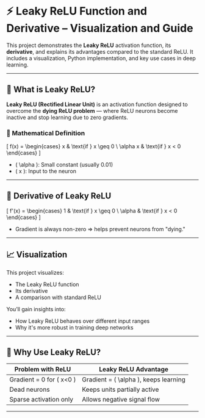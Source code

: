 # ⚡ Leaky ReLU Function and Derivative – Visualization and Guide

This project demonstrates the **Leaky ReLU** activation function, its **derivative**, and explains its advantages compared to the standard ReLU. It includes a visualization, Python implementation, and key use cases in deep learning.

---

## 📘 What is Leaky ReLU?

**Leaky ReLU (Rectified Linear Unit)** is an activation function designed to overcome the **dying ReLU problem** — where ReLU neurons become inactive and stop learning due to zero gradients.

### 🔣 Mathematical Definition

\[
f(x) =
\begin{cases}
x & \text{if } x \geq 0 \\
\alpha x & \text{if } x < 0
\end{cases}
\]

- \( \alpha \): Small constant (usually 0.01)
- \( x \): Input to the neuron

---

## 🔁 Derivative of Leaky ReLU

\[
f'(x) =
\begin{cases}
1 & \text{if } x \geq 0 \\
\alpha & \text{if } x < 0
\end{cases}
\]

- Gradient is always non-zero ⇒ helps prevent neurons from "dying."

---

## 📈 Visualization

This project visualizes:
- The Leaky ReLU function
- Its derivative
- A comparison with standard ReLU

You’ll gain insights into:
- How Leaky ReLU behaves over different input ranges
- Why it's more robust in training deep networks

---

## 🧠 Why Use Leaky ReLU?

| Problem with ReLU       | Leaky ReLU Advantage               |
|-------------------------|------------------------------------|
| Gradient = 0 for \( x<0 \) | Gradient = \( \alpha \), keeps learning |
| Dead neurons             | Keeps units partially active       |
| Sparse activation only   | Allows negative signal flow        |

---


